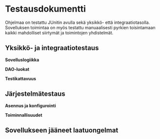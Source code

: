 # Testausdokumentti

Ohjelmaa on testattu JUnitin avulla sekä yksikkö- että integraatiotasolla. Sovelluksen toimintaa on myös testattu manuaalisesti pyrkien toisintamaan kaikki mahdolliset siirtymät ja toimintojen yhdistelmät.

## Yksikkö- ja integraatiotestaus

**Sovelluslogiikka**

**DAO-luokat**

**Testikattavuus**

## Järjestelmätestaus

**Asennus ja konfigurointi**

**Toiminnallisuudet**

## Sovellukseen jääneet laatuongelmat
